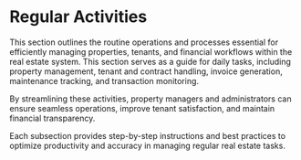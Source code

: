 # Regular Activities

This section outlines the routine operations and processes essential for efficiently managing properties, tenants, and financial workflows within the real estate system. This section serves as a guide for daily tasks, including property management, tenant and contract handling, invoice generation, maintenance tracking, and transaction monitoring.&#x20;

By streamlining these activities, property managers and administrators can ensure seamless operations, improve tenant satisfaction, and maintain financial transparency.&#x20;

Each subsection provides step-by-step instructions and best practices to optimize productivity and accuracy in managing regular real estate tasks.
